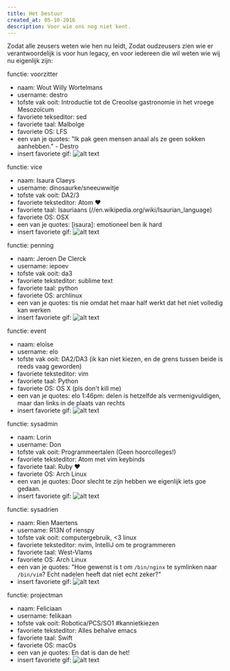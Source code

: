```yaml
---
title: Het bestuur
created_at: 05-10-2016
description: Voor wie ons nog niet kent.
---
```


Zodat alle zeusers weten wie hen nu leidt,
Zodat oudzeusers zien wie er verantwoordelijk is voor hun legacy,
en voor iedereen die wil weten wie wij nu eigenlijk zijn:

functie: voorzitter

* naam: Wout Willy Wortelmans
* username: destro
* tofste vak ooit: Introductie tot de Creoolse gastronomie in het vroege Mesozoïcum
* favoriete tekseditor: sed
* favoriete taal: Malbolge
* favoriete OS: LFS
* een van je quotes:     "Ik pak geen mensen anaal als ze geen sokken aanhebben." - Destro
* insert favoriete gif: ![alt text](//media.giphy.com/media/1lop3XEoCngYg/giphy.gif)

functie: vice

* naam: Isaura Claeys
* username: dinosaurke/sneeuwwitje
* tofste vak ooit: DA2/3
* favoriete teksteditor: Atom :heart:
* favoriete taal: Isauriaans (//en.wikipedia.org/wiki/Isaurian_language)
* favoriete OS: OSX
* een van je quotes: [isaura]: emotioneel ben ik hard
* insert favoriete gif: ![alt text](//i.imgur.com/ebvggMn.gif)

functie: penning

* naam: Jeroen De Clerck
* username: iepoev
* tofste vak ooit: da3
* favoriete teksteditor: sublime text
* favoriete taal: python
* favoriete OS: archlinux
* een van je quotes: <iepoev> tis nie omdat het maar half werkt dat het niet volledig kan werken
* insert favoriete gif: ![alt text](//i.imgur.com/5c22RvF.gif)

functie: event

* naam: eloïse
* username: elo
* tofste vak ooit: DA2/DA3 (ik kan niet kiezen, en de grens tussen beide is reeds vaag geworden)
* favoriete teksteditor: vim
* favoriete taal: Python
* favoriete OS: OS X (pls don't kill me)
* een van je quotes: elo 1:46pm: delen is hetzelfde als vermenigvuldigen, maar dan links in de plaats van rechts
* insert favoriete gif: ![alt text](//media.tenor.co/images/6659f7a4dead984cdcc05903e7c9503f/tenor.gif)

functie: sysadmin

* naam: Lorin
* username: Don
* tofste vak ooit: Programmeertalen (Geen hoorcolleges!)
* favoriete teksteditor: Atom met vim keybinds
* favoriete taal: Ruby :heart:
* favoriete OS: Arch Linux
* een van je quotes: <don> Door slecht te zijn hebben we eigenlijk iets goe gedaan.
* insert favoriete gif: ![alt text](//iruntheinternet.com/lulzdump/images/skateboarder-never-drops-it-keeps-running-runs-away-bye-14344846555.gif)

functie: sysadrien

* naam: Rien Maertens
* username: R13N of rienspy
* tofste vak ooit: computergebruik, <3 linux
* favoriete teksteditor: nvim, IntelliJ om te programmeren
* favoriete taal: West-Vlams
* favoriete OS: Arch Linux
* een van je quotes: "Hoe gewenst is t om `/bin/nginx` te symlinken naar `/bin/vim`? Echt nadelen heeft dat niet echt zeker?"
* insert favoriete gif: ![alt text](//i.imgur.com/RGITm8c.gif)

functie: projectman

* naam: Feliciaan
* username: felikaan
* tofste vak ooit: Robotica/PCS/SO1 #kannietkiezen
* favoriete teksteditor: Alles behalve emacs
* favoriete taal: Swift
* favoriete OS: macOs
* een van je quotes: En dat is dan de het!
* insert favoriete gif: ![alt text](//emoji.slack-edge.com/T02E8K8GY/zeustux/19b65368560af6c2.jpg)
